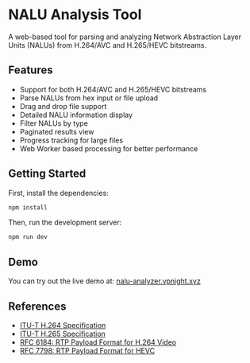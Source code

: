# NALU Analysis Tool

A web-based tool for parsing and analyzing Network Abstraction Layer Units (NALUs) from H.264/AVC and H.265/HEVC bitstreams.

## Features

- Support for both H.264/AVC and H.265/HEVC bitstreams
- Parse NALUs from hex input or file upload
- Drag and drop file support
- Detailed NALU information display
- Filter NALUs by type
- Paginated results view
- Progress tracking for large files
- Web Worker based processing for better performance

## Getting Started

First, install the dependencies:

```bash
npm install
```

Then, run the development server:

```bash
npm run dev
```

## Demo

You can try out the live demo at: [nalu-analyzer.vpnight.xyz](https://nalu-analyzer.vpnight.xyz)


## References

- [ITU-T H.264 Specification](https://www.itu.int/rec/T-REC-H.264)
- [ITU-T H.265 Specification](https://www.itu.int/rec/T-REC-H.265)
- [RFC 6184: RTP Payload Format for H.264 Video](https://datatracker.ietf.org/doc/html/rfc6184)
- [RFC 7798: RTP Payload Format for HEVC](https://datatracker.ietf.org/doc/html/rfc7798)
